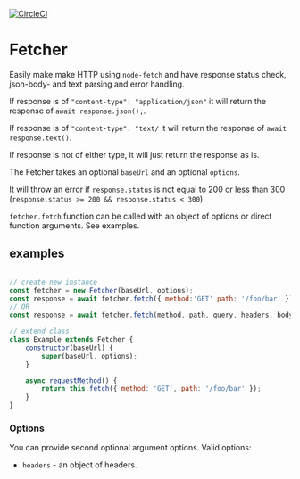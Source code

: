 [![CircleCI](https://circleci.com/gh/debitoor/fetcher/tree/master.svg?style=svg)](https://circleci.com/gh/debitoor/fetcher/tree/master)

# Fetcher

Easily make make HTTP using `node-fetch` and have response status check, json-body- and text parsing and error handling.

If response is of `"content-type": "application/json"` it will return the response of `await response.json();`.

If response is of `"content-type": "text/` it will return the response of `await response.text()`.

If response is not of either type, it will just return the response as is.

The Fetcher takes an optional `baseUrl` and an optional `options`.

It will throw an error if `response.status` is not equal to 200 or less than 300 (`response.status >= 200 && response.status < 300`).

`fetcher.fetch` function can be called with an object of options or direct function arguments. See examples.

## examples

```javascript

// create new instance
const fetcher = new Fetcher(baseUrl, options);
const response = await fetcher.fetch({ method:'GET' path: '/foo/bar' });
// OR
const response = await fetcher.fetch(method, path, query, headers, body)

// extend class
class Example extends Fetcher {
	constructor(baseUrl) {
		super(baseUrl, options);
	}

	async requestMethod() {
		return this.fetch({ method: 'GET', path: '/foo/bar' });
	}
}
```

### Options

You can provide second optional argument options. Valid options:

* `headers` - an object of headers.
